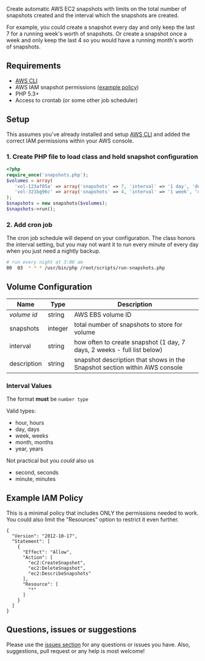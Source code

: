 Create automatic AWS EC2 snapshots with limits on the total number of snapshots created and the interval which the snapshots are created.

For example, you could create a snapshot every day and only keep the last 7 for a running week's worth of snapshots. Or create a snapshot once a week and only keep the last 4 so you would have a running month's worth of snapshots.


## Requirements
- [AWS CLI](http://aws.amazon.com/cli/)
- AWS IAM snapshot permissions ([example policy](#example-iam-policy))
- PHP 5.3+
- Access to crontab (or some other job scheduler)

## Setup
This assumes you've already installed and setup [AWS CLI](http://aws.amazon.com/cli/) and added the correct IAM permissions within your AWS console.

### 1. Create PHP file to load class and hold snapshot configuration
```php
<?php
require_once('snapshots.php');
$volumes = array(
   'vol-123af85a' => array('snapshots' => 7, 'interval' => '1 day', 'description' => 'dev server backup'),
   'vol-321bg96c' => array('snapshots' => 4, 'interval' => '1 week', 'description' => 'image server'),
);
$snapshots = new snapshots($volumes);
$snapshots->run();
```
### 2. Add cron job
The cron job schedule will depend on your configuration. The class honors the interval setting, but you may not want it to run every minute of every day when you just need a nightly backup.
```bash
# run every night at 3:00 am
00	03	* * * /usr/bin/php /root/scripts/run-snapshots.php
```

## Volume Configuration

| Name | Type | Description |
|------|------|-------------|
| *volume id* | string | AWS EBS volume ID
| snapshots | integer | total number of snapshots to store for volume |
| interval | string | how often to create snapshot (1 day, 7 days, 2 weeks - full list below)
| description | string | snapshot description that shows in the Snapshot section within AWS console |

### Interval Values
The format **must** be `number type`

Valid types:
- hour, hours
- day, days
- week, weeks
- month, months
- year, years

Not practical but you *could* also us
- second, seconds
- minute, minutes

## Example IAM Policy
This is a minimal policy that includes ONLY the permissions needed to work. You could also limit the "Resources" option to restrict it even further.
```
{
  "Version": "2012-10-17",
  "Statement": [
    {
      "Effect": "Allow",
      "Action": [
        "ec2:CreateSnapshot",
        "ec2:DeleteSnapshot",
        "ec2:DescribeSnapshots"
      ],
      "Resource": [
        "*"
      ]
    }
  ]
}
```

## Questions, issues or suggestions
Please use the [issues section](https://github.com/jveldboom/php-aws-snapshots/issues) for any questions or issues you have. Also, suggestions, pull request or any help is most welcome!
